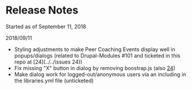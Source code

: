 # Release Notes
Started as of September 11, 2018

2018/09/11
* Styling adjustments to make Peer Coaching Events display well in popups/dialogs (related to Drupal-Modules #101 and ticketed in this repo at [24](../../issues 24))
* Fix missing "X" button in dialog by removing boostrap.js (also [24](../../issues/24))
* Make dialog work for logged-out/anonymous users via an including in the libraries.yml file (unticketed)
